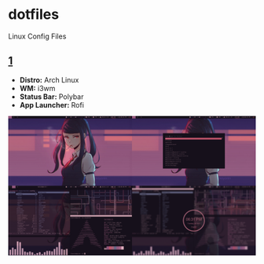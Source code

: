 # dotfiles
Linux Config Files

## [1](1/)
- **Distro:** Arch Linux
- **WM:** i3wm
- **Status Bar:** Polybar
- **App Launcher:** Rofi

![screenshot](https://github.com/tanishkushwaha/dotfiles/blob/master/1/screenshots/1.png)
